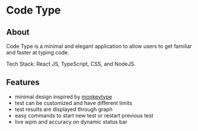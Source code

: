 # Code Type

## About 

Code Type is a minimal and elegant application to allow users to get familiar and faster at typing code.

Tech Stack: React JS, TypeScript, CSS, and NodeJS.

## Features 

* minimal design inspired by [monkeytype](https://monkeytype.com)
* test can be customized and have different limits
* test results are displayed through graph
* easy commands to start new test or restart previous test
* live wpm and accuracy on dynamic status bar 
